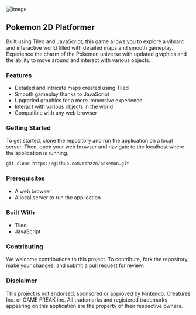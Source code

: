 ![image](https://user-images.githubusercontent.com/47408756/159007940-8c4c44d3-c083-426d-8a18-da38d360ebc9.png)

## Pokemon 2D Platformer

Built using Tiled and JavaScript, this game allows you to explore a vibrant and interactive world filled with detailed maps and smooth gameplay. Experience the charm of the Pokémon universe with updated graphics and the ability to move around and interact with various objects.

### Features

- Detailed and intricate maps created using Tiled
- Smooth gameplay thanks to JavaScript
- Upgraded graphics for a more immersive experience
- Interact with various objects in the world
- Compatible with any web browser

### Getting Started

To get started, clone the repository and run the application on a local server. Then, open your web browser and navigate to the localhost where the application is running.

```
git clone https://github.com/rohzzn/pokemon.git
```

### Prerequisites

- A web browser
- A local server to run the application

### Built With

- Tiled
- JavaScript

### Contributing

We welcome contributions to this project. To contribute, fork the repository, make your changes, and submit a pull request for review.

### Disclaimer

This project is not endorsed, sponsored or approved by Nintendo, Creatures Inc. or GAME FREAK inc. All trademarks and registered trademarks appearing on this application are the property of their respective owners.
